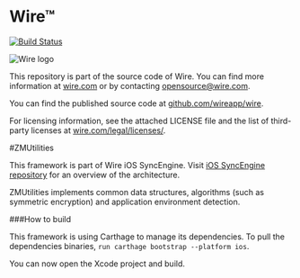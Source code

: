 # Wire™
[![Build Status](https://travis-ci.org/wireapp/wire-ios-utilities.svg?branch=develop)](https://travis-ci.org/wireapp/wire-ios-utilities)

![Wire logo](https://github.com/wireapp/wire/blob/master/assets/logo.png?raw=true)

This repository is part of the source code of Wire. You can find more information at [wire.com](https://wire.com) or by contacting opensource@wire.com.

You can find the published source code at [github.com/wireapp/wire](https://github.com/wireapp/wire).

For licensing information, see the attached LICENSE file and the list of third-party licenses at [wire.com/legal/licenses/](https://wire.com/legal/licenses/).

#ZMUtilities

This framework is part of Wire iOS SyncEngine. Visit [iOS SyncEngine repository](https://github.com/wireapp/zmessaging-cocoa) for an overview of the architecture.

ZMUtilities implements common data structures, algorithms (such as symmetric encryption) and application environment detection.

###How to build

This framework is using Carthage to manage its dependencies. To pull the dependencies binaries, `run carthage bootstrap --platform ios`.

You can now open the Xcode project and build.
